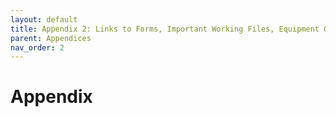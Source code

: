 ```yaml
---
layout: default
title: Appendix 2: Links to Forms, Important Working Files, Equipment Operating Procedures, and Software Operating Procedures
parent: Appendices
nav_order: 2
---
```


# Appendix
